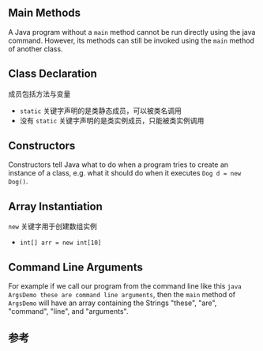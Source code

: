 ## Main Methods

A Java program without a `main` method cannot be run directly using the java command. However, its methods can still be invoked using the `main` method of another class.

## Class Declaration

成员包括方法与变量

- `static` 关键字声明的是类静态成员，可以被类名调用
- 没有 `static` 关键字声明的是类实例成员，只能被类实例调用

## Constructors

Constructors tell Java what to do when a program tries to create an instance of a class, e.g. what it should do when it executes `Dog d = new Dog()`.

## Array Instantiation

`new` 关键字用于创建数组实例

- `int[] arr = new int[10]`

## Command Line Arguments

 For example if we call our program from the command line like this `java ArgsDemo these are command line arguments`, then the `main` method of `ArgsDemo` will have an array containing the Strings "these", "are", "command", "line", and "arguments".

## 参考

[^1]: [CS 61B course material](https://sp21.datastructur.es/)